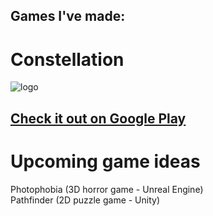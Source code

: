 ## Games I've made:

# Constellation
![logo](https://github.com/JasonLandis/JasonLandis/assets/100310833/fffb921a-93bd-4a93-8706-210456c6328a)
## [Check it out on Google Play](https://play.google.com/store/apps/details?id=com.JasonLandis.Constellation)

# Upcoming game ideas

Photophobia (3D horror game - Unreal Engine)
<br>
Pathfinder (2D puzzle game - Unity)
